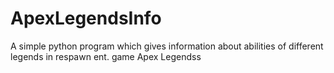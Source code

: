 # ApexLegendsInfo
A simple python program which gives information about abilities of different legends in respawn ent. game Apex Legendss
